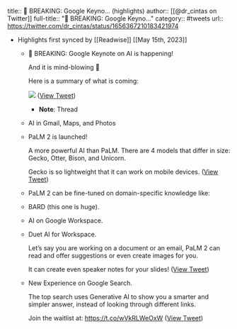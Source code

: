 title:: 🚨 BREAKING: Google Keyno... (highlights)
author:: [[@dr_cintas on Twitter]]
full-title:: "🚨 BREAKING: Google Keyno..."
category:: #tweets
url:: https://twitter.com/dr_cintas/status/1656367210183421974

- Highlights first synced by [[Readwise]] [[May 15th, 2023]]
	- 🚨 BREAKING: Google Keynote on AI is happening!
	  
	  And it is mind-blowing 🤯
	  
	  Here is a summary of what is coming: 
	  
	  ![](https://pbs.twimg.com/media/FvyZMu7WAAApAkb.jpg) ([View Tweet](https://twitter.com/dr_cintas/status/1656367210183421974))
		- **Note**: Thread
	- AI in Gmail, Maps, and Photos
	- PaLM 2 is launched!
	  
	  A more powerful AI than PaLM. There are 4 models that differ in size: Gecko, Otter, Bison, and Unicorn.
	  
	  Gecko is so lightweight that it can work on mobile devices. ([View Tweet](https://twitter.com/dr_cintas/status/1656367214692556800))
	- PaLM 2 can be fine-tuned on domain-specific knowledge like:
	- BARD (this one is huge).
	- AI on Google Workspace.
	- Duet AI for Workspace. 
	  
	  Let’s say you are working on a document or an email, PaLM 2 can read and offer suggestions or even create images for you. 
	  
	  It can create even speaker notes for your slides! ([View Tweet](https://twitter.com/dr_cintas/status/1656367222908940293))
	- New Experience on Google Search.
	  
	  The top search uses Generative AI to show you a smarter and simpler answer, instead of looking through different links.
	  
	  Join the waitlist at: https://t.co/wVkRLWeOxW ([View Tweet](https://twitter.com/dr_cintas/status/1656367224074956801))